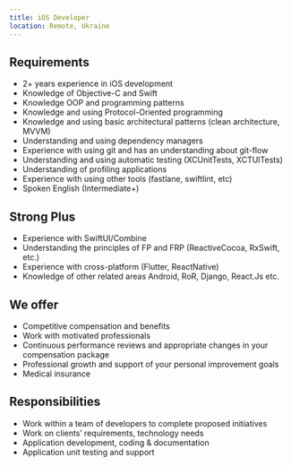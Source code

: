 ```yaml
---
title: iOS Developer
location: Remote, Ukraine
---
```

## Requirements

* 2+ years experience in iOS development
* Knowledge of Objective-C and Swift
* Knowledge OOP and programming patterns
* Knowledge and using Protocol-Oriented programming
* Knowledge and using basic architectural patterns (clean architecture, MVVM)
* Understanding and using dependency managers
* Experience with using git and has an understanding about git-flow
* Understanding and using automatic testing (XCUnitTests, XCTUITests)
* Understanding of profiling applications
* Experience with using other tools (fastlane, swiftlint, etc)
* Spoken English (Intermediate+)

## Strong Plus

* Experience with SwiftUI/Combine
* Understanding the principles of FP and FRP (ReactiveCocoa, RxSwift, etc.)
* Experience with cross-platform (Flutter, ReactNative)
* Knowledge of other related areas Android, RoR, Django, React.Js etc.

## We offer

* Competitive compensation and benefits
* Work with motivated professionals
* Continuous performance reviews and appropriate changes in your compensation package
* Professional growth and support of your personal improvement goals
* Medical insurance

## Responsibilities

* Work within a team of developers to complete proposed initiatives
* Work on clients’ requirements, technology needs
* Application development, coding & documentation
* Application unit testing and support